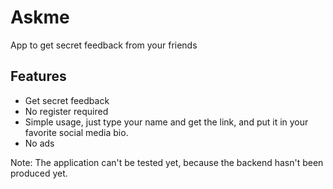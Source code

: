 # Askme

App to get secret feedback from your friends

## Features

- Get secret feedback
- No register required
- Simple usage, just type your name and get the link, and put it in your favorite social media bio.
- No ads


Note:
The application can't be tested yet, because the backend hasn't been produced yet.
